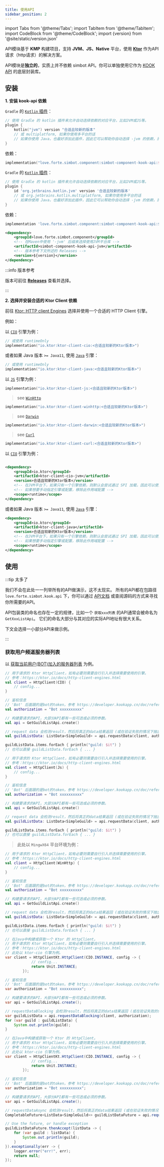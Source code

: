 ```yaml
---
title: 使用API
sidebar_position: 2
---
```


import Tabs from '@theme/Tabs';
import TabItem from '@theme/TabItem';
import CodeBlock from '@theme/CodeBlock';
import {version} from '@site/static/version.json'

API模块基于 **KMP** 构建项目，支持 **JVM、JS、Native** 平台，使用 [**Ktor**](https://ktor.io/) 作为API请求（http请求）的解决方案。

API模块是**独立的**，实质上并不依赖 simbot API。你可以单独使用它作为 [KOOK API](https://developer.kookapp.cn/doc/) 的底层封装库。

## 安装

**1. 安装 kook-api 依赖**

<tabs group="use-dependency">
<tab title="Gradle Kotlin DSL" group-key="Kts">

`Gradle` 的 [`Kotlin` 插件](https://kotlinlang.org/docs/gradle-configure-project.html#apply-the-plugin)：

```kotlin
// 使用 Gradle 的 kotlin 插件来允许自动选择依赖的对应平台，比如JVM或JS等。
plugin {
    kotlin("jvm") version "合适且较新的版本"
    // 或 multiplatform, 如果你使用多平台的话
    // 如果你使用 Java，也最好添加此插件，因此它可以帮助你自动选择 -jvm 的依赖，而不需要主动添加此后缀
}
```

依赖：

```kotlin
implementation("love.forte.simbot.component:simbot-component-kook-api:${version}") // 版本参考下文所述的 Releases
```

</tab>
<tab title="Gradle Groovy" group-key="Gradle">

`Gradle` 的 [`Kotlin` 插件](https://kotlinlang.org/docs/gradle-configure-project.html#apply-the-plugin)：

```gradle
// 使用 Gradle 的 kotlin 插件来允许自动选择依赖的对应平台，比如JVM或JS等。
plugin {
    id 'org.jetbrains.kotlin.jvm' version '合适且较新的版本'
    // 或 org.jetbrains.kotlin.multiplatform, 如果你使用多平台的话
    // 如果你使用 Java，也最好添加此插件，因此它可以帮助你自动选择 -jvm 的依赖，而不需要主动添加此后缀
}
```

依赖：

```gradle
implementation 'love.forte.simbot.component:simbot-component-kook-api:${version}' // 版本参考下文所述的 Releases
```

</tab>
<tab title="Maven" group-key="Maven">

```xml
<dependency>
    <groupId>love.forte.simbot.component</groupId>
    <!-- 在Maven中使用 '-jvm' 后缀来选择使用JVM平台库 -->
    <artifactId>simbot-component-kook-api-jvm</artifactId>
    <!-- 版本参考下文所述的 Releases -->
    <version>${version}</version>
</dependency>
```

</tab>
</Tabs>

:::info 版本参考

版本可前往 [**Releases**](https://github.com/simple-robot/simbot-component-kook/releases) 查看并选择。

:::


**2. 选择并安装合适的 Ktor Client 依赖**

前往 [Ktor: HTTP client Engines](https://ktor.io/docs/http-client-engines.html) 选择并使用一个合适的 HTTP Client 引擎。

例如：

<tabs group="use-dependency">
<tab title="Gradle Kotlin DSL" group-key="Kts" label="Kotlin/JVM">

以 [`CIO`](https://ktor.io/docs/http-client-engines.html#cio) 引擎为例：

```kotlin
// 或使用 runtimeOnly
implementation("io.ktor:ktor-client-cio:<合适且较新的Ktor版本>")
```

或者如果 Java 版本 `>= Java11`, 使用 [`Java`](https://ktor.io/docs/http-client-engines.html#java) 引擎：

```kotlin
// 或使用 runtimeOnly
implementation("io.ktor:ktor-client-java:<合适且较新的Ktor版本>")
```

</tab>
<tab title="Kotlin/JS" label="Kotlin/JS">

以 [`JS`](https://ktor.io/docs/http-client-engines.html#js) 引擎为例：

```kotlin
implementation("io.ktor:ktor-client-js:<合适且较新的Ktor版本>")
```


</tab>
<tab title="Kotlin/N" label="Kotlin/Native">

<tabs group="use-dependency-kt-native">
<tab title="WinHttp" label="WinHttp">

> see [`WinHttp`](https://ktor.io/docs/http-client-engines.html#winhttp)

```kotlin
implementation("io.ktor:ktor-client-winhttp:<合适且较新的Ktor版本>")
```

</tab>
<tab title="Darwin" label="Darwin">

> see [`Darwin`](https://ktor.io/docs/http-client-engines.html#darwin)

```kotlin
implementation("io.ktor:ktor-client-darwin:<合适且较新的Ktor版本>")
```

</tab>
<tab title="Curl" label="Curl">

> see [`Curl`](https://ktor.io/docs/http-client-engines.html#curl)

```kotlin
implementation("io.ktor:ktor-client-curl:<合适且较新的Ktor版本>")
```

</tab>
</Tabs>

</tab>
<tab title="Maven" group-key="Maven">

以 [`CIO`](https://ktor.io/docs/http-client-engines.html#cio) 引擎为例：

```xml

<dependency>
    <groupId>io.ktor</groupId>
    <artifactId>ktor-client-cio-jvm</artifactId>
    <version>合适且较新的Ktor版本</version>
    <!-- 在JVM平台下，如果只有一个引擎依赖，则默认会尝试通过 SPI 加载，因此可以使用 runtime 作用域 -->
    <!-- 如果想要手动指定引擎或配置，移除此作用域配置 -->
    <scope>runtime</scope>
</dependency>
```

或者如果 Java 版本 `>= Java11`, 使用 [`Java`](https://ktor.io/docs/http-client-engines.html#java) 引擎：

```xml
<dependency>
    <groupId>io.ktor</groupId>
    <artifactId>ktor-client-java</artifactId>
    <version>合适且较新的Ktor版本</version>
    <!-- 在JVM平台下，如果只有一个引擎依赖，则默认会尝试通过 SPI 加载，因此可以使用 runtime 作用域 -->
    <!-- 如果想要手动指定引擎或配置，移除此作用域配置 -->
    <scope>runtime</scope>
</dependency>
```

</tab>
</Tabs>

## 使用

:::tip 太多了

我们不会在此处一一列举所有的API做演示，这不太现实。
所有的API都在包路径 `love.forte.simbot.kook.api` 下，你可以通过 [API文档](https://docs.simbot.forte.love/)
或查阅源码的方式来寻找你所需要的API。

API包装类的命名也存在一定的规律，比如一个 `获取xxx列表` 的API通常会被命名为 `GetXxxListApi`。
它们的命名大部分与其对应的实际API地址有很大关系。

下文会选择一小部分API来做示例。

:::

### 获取用户频道服务器列表

以 [获取当前用户(BOT)加入的服务器列表](https://developer.kookapp.cn/doc/http/guild#获取当前用户加入的服务器列表)
为例。

<tabs group="code">
<tab title="Kotlin" label="Kotlin/JVM">

```kotlin
// 用于请求的 Ktor HttpClient，如有必要则需要自行引入并选择需要使用的引擎。
// 参考：https://ktor.io/docs/http-client-engines.html
val client = HttpClient(CIO) {
    // config...
}

// 鉴权信息
// 'Bot' 后面跟的是bot的token，参考 https://developer.kookapp.cn/doc/reference
val authorization = "Bot xxxxxxxxxx"

// 构建要请求的API，大部分API都有一些可选或必须的参数。
val api = GetGuildListApi.create()

// request data 会检测result，然后将真正的data结果返回 (或在验证失败的情况下抛出异常)
val guildListData: ListData<SimpleGuild> = api.requestData(client, authorization)

guildListData.items.forEach { println("guild: $it") }
// 也可以直接 guildListData.forEach { ... }
```

</tab>
<tab title="Kotlin/JS">

```kotlin
// 用于请求的 Ktor HttpClient，如有必要则需要自行引入并选择需要使用的引擎。
// 参考：https://ktor.io/docs/http-client-engines.html
val client = HttpClient(Js) {
    // config...
}

// 鉴权信息
// 'Bot' 后面跟的是bot的token，参考 https://developer.kookapp.cn/doc/reference
val authorization = "Bot xxxxxxxxxx"

// 构建要请求的API，大部分API都有一些可选或必须的参数。
val api = GetGuildListApi.create()

// request data 会检测result，然后将真正的data结果返回 (或在验证失败的情况下抛出异常)
val guildListData: ListData<SimpleGuild> = api.requestData(client, authorization)

guildListData.items.forEach { println("guild: $it") }
// 也可以直接 guildListData.forEach { ... }
```

</tab>
<tab title="Kotlin/Native">

> 此处以 `MingwX64` 平台环境为例：

```kotlin
// 用于请求的 Ktor HttpClient，如有必要则需要自行引入并选择需要使用的引擎。
// 参考：https://ktor.io/docs/http-client-engines.html
val client = HttpClient(WinHttp) {
    // config...
}

// 鉴权信息
// 'Bot' 后面跟的是bot的token，参考 https://developer.kookapp.cn/doc/reference
val authorization = "Bot xxxxxxxxxx"

// 构建要请求的API，大部分API都有一些可选或必须的参数。
val api = GetGuildListApi.create()

// request data 会检测result，然后将真正的data结果返回 (或在验证失败的情况下抛出异常)
val guildListData: ListData<SimpleGuild> = api.requestData(client, authorization)

guildListData.items.forEach { println("guild: $it") }
// 也可以直接 guildListData.forEach { ... }
```

</tab>
<tab title="Java">

```java
// 在Java中构建或获取一个 Ktor 的 HttpClient。
// 用于请求的 Ktor HttpClient，如有必要则需要自行引入并选择需要使用的引擎。
// 参考：https://ktor.io/docs/http-client-engines.html
// 此处以 ktor-cio 引擎为例。
var client = HttpClientKt.HttpClient(CIO.INSTANCE, config -> {
            // config...
            return Unit.INSTANCE;
        });

// 鉴权信息
// 'Bot' 后面跟的是bot的token，参考 https://developer.kookapp.cn/doc/reference
var authorization = "Bot xxxxxxxxxx";

// 构建要请求的API，大部分API都有一些可选或必须的参数。
var api = GetGuildListApi.create();

// requestDataBlocking 会检测result，然后将真正的data结果返回 (或在验证失败的情况下抛出异常)
var guildListData = api.requestDataBlocking(client, authorization);
for (var guild : guildListData) {
    System.out.println(guild);
}
```

</tab>
<tab title="Java Async">

```java
// 在Java中构建或获取一个 Ktor 的 HttpClient。
// 用于请求的 Ktor HttpClient，如有必要则需要自行引入并选择需要使用的引擎。
// 参考：https://ktor.io/docs/http-client-engines.html
// 此处以 ktor-cio 引擎为例。
var client = HttpClientKt.HttpClient(CIO.INSTANCE, config -> {
            // config...
            return Unit.INSTANCE;
        });

// 鉴权信息
// 'Bot' 后面跟的是bot的token，参考 https://developer.kookapp.cn/doc/reference
var authorization = "Bot xxxxxxxxxx";

// 构建要请求的API，大部分API都有一些可选或必须的参数。
var api = GetGuildListApi.create();

// requestDataAsync 会检测result，然后将真正的data结果返回 (或在验证失败的情况下抛出异常)
CompletableFuture<ListData<SimpleGuild>> guildListDataFuture = api.requestDataAsync(client, authorization);

// Use the future, or handle exception
guildListDataFuture.thenAccept(listData -> {
    for (var guild : listData) {
        System.out.println(guild);
    }
}).exceptionally(err -> {
    logger.error("err!", err);
    return null;
});
```

</tab>
</Tabs>

